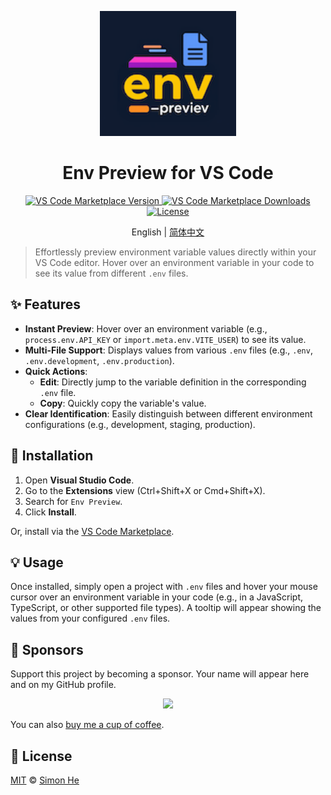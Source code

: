 <p align="center">
  <img height="200" src="./assets/kv.png" alt="Env Preview Logo">
</p>

<h1 align="center">Env Preview for VS Code</h1>

<p align="center">
  <!-- Add relevant badges here. Example: -->
  <a href="https://marketplace.visualstudio.com/items?itemName=simonhe.env-preview">
    <img src="https://img.shields.io/visual-studio-marketplace/v/simonhe.env-preview.svg?color=blue&label=VS%20Code%20Marketplace&logo=visualstudiocode" alt="VS Code Marketplace Version">
  </a>
  <a href="https://marketplace.visualstudio.com/items?itemName=simonhe.env-preview">
    <img src="https://img.shields.io/visual-studio-marketplace/d/simonhe.env-preview.svg?color=blue&label=Downloads" alt="VS Code Marketplace Downloads">
  </a>
  <a href="./LICENSE">
    <img src="https://img.shields.io/github/license/Simon-He95/env-preview?color=blue" alt="License">
  </a>
</p>

<p align="center"> English | <a href="./README_zh.md">简体中文</a></p>

> Effortlessly preview environment variable values directly within your VS Code editor. Hover over an environment variable in your code to see its value from different `.env` files.

## ✨ Features

*   **Instant Preview**: Hover over an environment variable (e.g., `process.env.API_KEY` or `import.meta.env.VITE_USER`) to see its value.
*   **Multi-File Support**: Displays values from various `.env` files (e.g., `.env`, `.env.development`, `.env.production`).
*   **Quick Actions**:
    *   **Edit**: Directly jump to the variable definition in the corresponding `.env` file.
    *   **Copy**: Quickly copy the variable's value.
*   **Clear Identification**: Easily distinguish between different environment configurations (e.g., development, staging, production).

## 🚀 Installation

1.  Open **Visual Studio Code**.
2.  Go to the **Extensions** view (Ctrl+Shift+X or Cmd+Shift+X).
3.  Search for `Env Preview`.
4.  Click **Install**.

Or, install via the [VS Code Marketplace](https://marketplace.visualstudio.com/items?itemName=simonhe.env-preview).

## 💡 Usage

Once installed, simply open a project with `.env` files and hover your mouse cursor over an environment variable in your code (e.g., in a JavaScript, TypeScript, or other supported file types). A tooltip will appear showing the values from your configured `.env` files.

<!-- Consider adding a GIF or screenshot here demonstrating the hover preview -->
<!--
## Example Screenshot/GIF

<p align="center">
  <img src="./assets/demo.gif" alt="Env Preview Demo">
</p>
-->

## 🙏 Sponsors

Support this project by becoming a sponsor. Your name will appear here and on my GitHub profile.

<p align="center">
  <a href="https://cdn.jsdelivr.net/gh/Simon-He95/sponsor/sponsors.svg">
    <img src="https://cdn.jsdelivr.net/gh/Simon-He95/sponsor/sponsors.png"/>
  </a>
</p>

You can also [buy me a cup of coffee](https://github.com/Simon-He95/sponsor).

## 📄 License

[MIT](./LICENSE) © [Simon He](https://github.com/Simon-He95)
